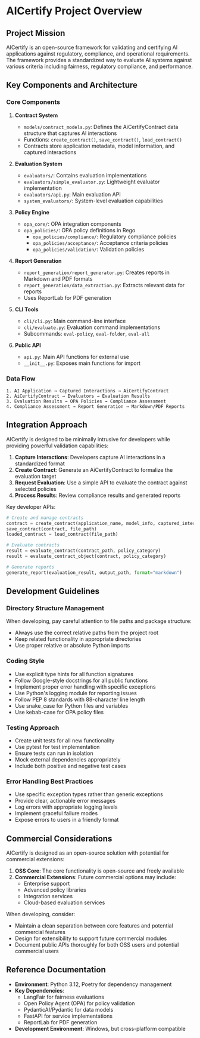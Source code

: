 # AICertify Project Overview

## Project Mission

AICertify is an open-source framework for validating and certifying AI applications against regulatory, compliance, and operational requirements. The framework provides a standardized way to evaluate AI systems against various criteria including fairness, regulatory compliance, and performance.

## Key Components and Architecture

### Core Components

1. **Contract System**
   - `models/contract_models.py`: Defines the AiCertifyContract data structure that captures AI interactions
   - Functions: `create_contract()`, `save_contract()`, `load_contract()`
   - Contracts store application metadata, model information, and captured interactions

2. **Evaluation System**
   - `evaluators/`: Contains evaluation implementations
   - `evaluators/simple_evaluator.py`: Lightweight evaluator implementation
   - `evaluators/api.py`: Main evaluation API
   - `system_evaluators/`: System-level evaluation capabilities

3. **Policy Engine**
   - `opa_core/`: OPA integration components
   - `opa_policies/`: OPA policy definitions in Rego
     - `opa_policies/compliance/`: Regulatory compliance policies
     - `opa_policies/acceptance/`: Acceptance criteria policies
     - `opa_policies/validation/`: Validation policies

4. **Report Generation**
   - `report_generation/report_generator.py`: Creates reports in Markdown and PDF formats
   - `report_generation/data_extraction.py`: Extracts relevant data for reports
   - Uses ReportLab for PDF generation

5. **CLI Tools**
   - `cli/cli.py`: Main command-line interface
   - `cli/evaluate.py`: Evaluation command implementations
   - Subcommands: `eval-policy`, `eval-folder`, `eval-all`

6. **Public API**
   - `api.py`: Main API functions for external use
   - `__init__.py`: Exposes main functions for import

### Data Flow

```
1. AI Application → Captured Interactions → AiCertifyContract
2. AiCertifyContract → Evaluators → Evaluation Results
3. Evaluation Results → OPA Policies → Compliance Assessment
4. Compliance Assessment → Report Generation → Markdown/PDF Reports
```

## Integration Approach

AICertify is designed to be minimally intrusive for developers while providing powerful validation capabilities:

1. **Capture Interactions**: Developers capture AI interactions in a standardized format
2. **Create Contract**: Generate an AiCertifyContract to formalize the evaluation target
3. **Request Evaluation**: Use a simple API to evaluate the contract against selected policies
4. **Process Results**: Review compliance results and generated reports

Key developer APIs:
```python
# Create and manage contracts
contract = create_contract(application_name, model_info, captured_interactions)
save_contract(contract, file_path)
loaded_contract = load_contract(file_path)

# Evaluate contracts
result = evaluate_contract(contract_path, policy_category)
result = evaluate_contract_object(contract, policy_category)

# Generate reports
generate_report(evaluation_result, output_path, format="markdown")
```

## Development Guidelines

### Directory Structure Management

When developing, pay careful attention to file paths and package structure:

- Always use the correct relative paths from the project root
- Keep related functionality in appropriate directories
- Use proper relative or absolute Python imports

### Coding Style

- Use explicit type hints for all function signatures
- Follow Google-style docstrings for all public functions
- Implement proper error handling with specific exceptions
- Use Python's logging module for reporting issues
- Follow PEP 8 standards with 88-character line length
- Use snake_case for Python files and variables
- Use kebab-case for OPA policy files

### Testing Approach

- Create unit tests for all new functionality
- Use pytest for test implementation
- Ensure tests can run in isolation
- Mock external dependencies appropriately
- Include both positive and negative test cases

### Error Handling Best Practices

- Use specific exception types rather than generic exceptions
- Provide clear, actionable error messages
- Log errors with appropriate logging levels
- Implement graceful failure modes
- Expose errors to users in a friendly format

## Commercial Considerations

AICertify is designed as an open-source solution with potential for commercial extensions:

1. **OSS Core**: The core functionality is open-source and freely available
2. **Commercial Extensions**: Future commercial options may include:
   - Enterprise support
   - Advanced policy libraries
   - Integration services
   - Cloud-based evaluation services

When developing, consider:
- Maintain a clean separation between core features and potential commercial features
- Design for extensibility to support future commercial modules
- Document public APIs thoroughly for both OSS users and potential commercial users

## Reference Documentation

- **Environment**: Python 3.12, Poetry for dependency management
- **Key Dependencies**:
  - LangFair for fairness evaluations
  - Open Policy Agent (OPA) for policy validation
  - PydanticAI/Pydantic for data models
  - FastAPI for service implementations
  - ReportLab for PDF generation
- **Development Environment**: Windows, but cross-platform compatible

